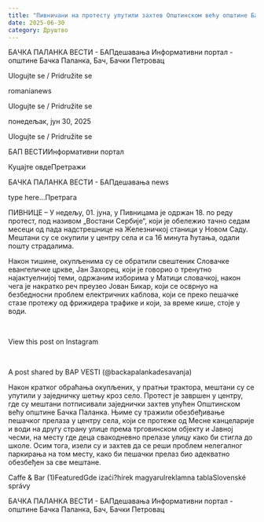 ```yaml
---
title: "Пивничани на протесту упутили захтев Општинском већу општине Бачка Паланка"
date: 2025-06-30
category: Друштво
---
```


БАЧКА ПАЛАНКА ВЕСТИ - БАПдешавања Информативни портал - општине Бачка Паланка, Бач, Бачки Петровац

Ulogujte se / Pridružite se

romanianews

Ulogujte se / Pridružite se

понедељак, јун 30, 2025

Ulogujte se / Pridružite se

БАП ВЕСТИИнформативни портал

Куцајте овдеПретражи

БАЧКА ПАЛАНКА ВЕСТИ - БАПдешавања news

type here...Претрага

ПИВНИЦЕ – У недељу, 01. јуна, у Пивницама је одржан 18. по реду протест, под називом „Востани Сербије“, који је обележио тачно седам месеци од пада надстрешнице на Железничкој станици у Новом Саду. Мештани су се окупили у центру села и са 16 минута ћутања, одали пошту страдалима.

Након тишине, окупљенима су се обратили свештеник Словачке евангеличке цркве, Јан Захорец, који је говорио о тренутно најактуелнијој теми, одржаним изборима у Матици словачкој, након чега је накратко реч преузео Јован Бикар, који се осврнуо на безбедносни проблем електричних каблова, који се преко пешачке стазе протежу од фрижидера трафике и који, за време кише, стоје у води.


 












View this post on Instagram






















 


A post shared by BAP VESTI (@backapalankadesavanja)





Након кратког обраћања окупљених, у пратњи трактора, мештани су се упутили у заједничку шетњу кроз село. Протест је завршен у центру, где су мештани потписивали заједнички захтев упућен Општинском већу општине Бачка Паланка. Њиме су тражили обезбеђивање пешачког прелаза у центру села, који се протеже од Месне канцеларије и води на другу страну улице према трговинском објекту и Јавној чесми, на месту где деца свакодневно прелазе улицу како би стигла до школе. Осим тога, изели су и захтев да се реши проблем нелегалног паркирања на том месту, како би пешачки прелаз био адекватно обезбеђен за све мештане.

Caffe & Bar (1)FeaturedGde izaći?hírek magyarulreklamna tablaSlovenské správy

БАЧКА ПАЛАНКА ВЕСТИ - БАПдешавања Информативни портал - општине Бачка Паланка, Бач, Бачки Петровац
